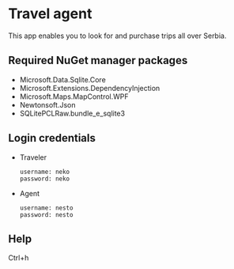 # Travel agent
This app enables you to look for and purchase trips all over Serbia.


## Required NuGet manager packages

- Microsoft.Data.Sqlite.Core
- Microsoft.Extensions.DependencyInjection
- Microsoft.Maps.MapControl.WPF
- Newtonsoft.Json
- SQLitePCLRaw.bundle_e_sqlite3

## Login credentials
- Traveler    

      username: neko
      password: neko
- Agent

      username: nesto
      password: nesto

## Help
Ctrl+h

